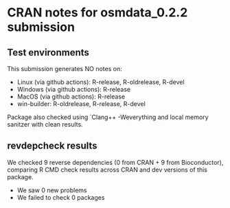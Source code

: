 # CRAN notes for osmdata_0.2.2 submission

## Test environments

This submission generates NO notes on:

* Linux (via github actions): R-release, R-oldrelease, R-devel
* Windows (via github actions): R-release
* MacOS (via github actions): R-release
* win-builder: R-oldrelease, R-release, R-devel

Package also checked using `Clang++ -Weverything and local memory sanitzer with clean results.

## revdepcheck results

We checked 9 reverse dependencies (0 from CRAN + 9 from Bioconductor), comparing R CMD check results across CRAN and dev versions of this package.

 * We saw 0 new problems
 * We failed to check 0 packages
